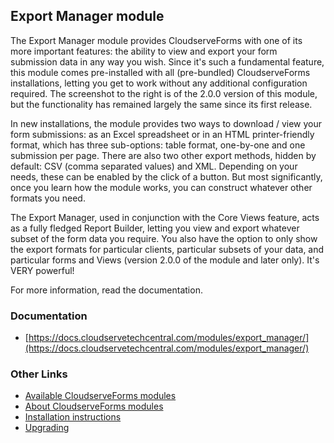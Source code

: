 ## Export Manager module

The Export Manager module provides CloudserveForms with one of its more important features: the ability to view and export your form submission data in any way you wish. Since it's such a fundamental feature, this module comes pre-installed with all (pre-bundled) CloudserveForms installations, letting you get to work without any additional configuration required. The screenshot to the right is of the 2.0.0 version of this module, but the functionality has remained largely the same since its first release.

In new installations, the module provides two ways to download / view your form submissions: as an Excel spreadsheet or in an HTML printer-friendly format, which has three sub-options: table format, one-by-one and one submission per page. There are also two other export methods, hidden by default: CSV (comma separated values) and XML. Depending on your needs, these can be enabled by the click of a button. But most significantly, once you learn how the module works, you can construct whatever other formats you need.

The Export Manager, used in conjunction with the Core Views feature, acts as a fully fledged Report Builder, letting you view and export whatever subset of the form data you require. You also have the option to only show the export formats for particular clients, particular subsets of your data, and particular forms and Views (version 2.0.0 of the module and later only). It's VERY powerful!

For more information, read the documentation.


### Documentation

- [https://docs.cloudservetechcentral.com/modules/export_manager/](https://docs.cloudservetechcentral.com/modules/export_manager/)


### Other Links

- [Available CloudserveForms modules](https://modules.cloudservetechcentral.com/)
- [About CloudserveForms modules](https://docs.cloudservetechcentral.com/userdoc/modules/) 
- [Installation instructions](https://docs.cloudservetechcentral.com/userdoc/modules/installing/)
- [Upgrading](https://docs.cloudservetechcentral.com/userdoc/modules/upgrading/)
